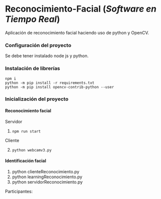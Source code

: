 # Reconocimiento-Facial (*Software en Tiempo Real*)
Aplicación de reconocimiento facial haciendo uso de python y OpenCV.


### Configuración del proyecto
Se debe tener instalado node js y python.


### Instalación de librerías
``` 
npm i
python -m pip install -r requirements.txt
python -m pip install opencv-contrib-python --user
```

### Inicialización del proyecto
#### Reconocimiento facial
Servidor
1. ```npm run start```

Cliente

2. ```python webcamv3.py```

#### Identificación facial
1. python clienteReconocimiento.py
2. python learningReconocimiento.py
3. python servidorReconocimiento.py

Participantes:
